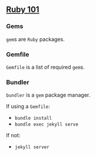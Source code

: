 ## [Ruby 101](https://jekyllrb.com/docs/ruby-101/)

### Gems

`gem`s are `Ruby` packages.  

### Gemfile

`Gemfile` is a list of required `gem`s.  

### Bundler

`bundler` is a `gem` package manager.  

If using a `Gemfile`:
* `bundle install`
* `bundle exec jekyll serve`

If not:
* `jekyll server`
